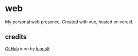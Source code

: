 # web

My personal web presence. Created with vue, hosted on vercel. 

## credits

[GitHub](https://icons8.com/icon/62856/github) icon by [Icons8](https://icons8.com)